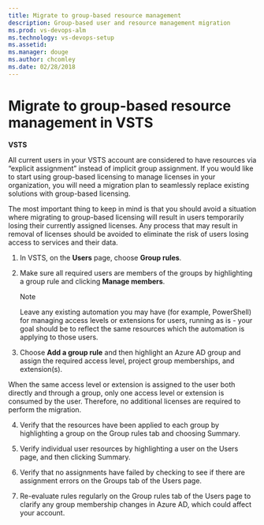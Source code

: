 ```yaml
---
title: Migrate to group-based resource management
description: Group-based user and resource management migration
ms.prod: vs-devops-alm
ms.technology: vs-devops-setup
ms.assetid:
ms.manager: douge
ms.author: chcomley
ms.date: 02/28/2018
---
```

[//]: # (monikerRange: 'vsts')

# Migrate to group-based resource management in VSTS

**VSTS**

All current users in your VSTS account are considered to have resources via “explicit assignment” instead of implicit group assignment. If you would like to start using group-based licensing to manage licenses in your organization, you will need a migration plan to seamlessly replace existing solutions with group-based licensing.

The most important thing to keep in mind is that you should avoid a situation where migrating to group-based licensing will result in users temporarily losing their currently assigned licenses. Any process that may result in removal of licenses should be avoided to eliminate the risk of users losing access to services and their data.

1. In VSTS, on the **Users** page, choose **Group rules**.

2. Make sure all required users are members of the groups by highlighting a group rule and clicking **Manage members**.

   > [!NOTE]
   > Leave any existing automation you may have (for example, PowerShell) for managing access levels or extensions for users, running as is - your goal should be to reflect the same resources which the automation is applying to those users.

3. Choose **Add a group rule** and then highlight an Azure AD group and assign the required access level, project group memberships, and extension(s).

When the same access level or extension is assigned to the user both directly and through a group, only one access level or extension is consumed by the user. Therefore, no additional licenses are required to perform the migration.

4. Verify that the resources have been applied to each group by highlighting a group on the Group rules tab and choosing Summary.

5. Verify individual user resources by highlighting a user on the Users page, and then clicking Summary.

6. Verify that no assignments have failed by checking to see if there are assignment errors on the Groups tab of the Users page.  

7. Re-evaluate rules regularly on the Group rules tab of the Users page to clarify any group membership changes in Azure AD, which could affect your account.
